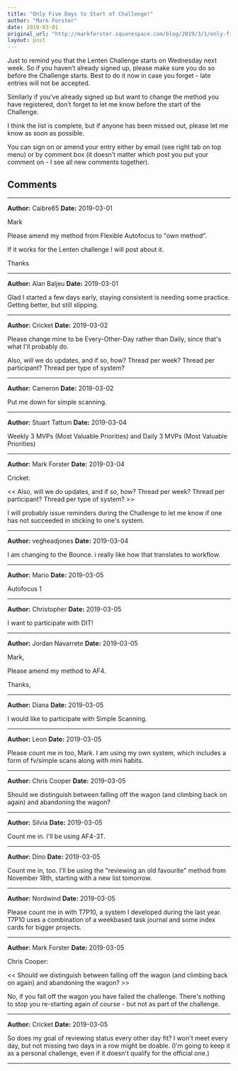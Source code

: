```yaml
---
title: "Only Five Days to Start of Challenge!"
author: "Mark Forster"
date: 2019-03-01
original_url: "http://markforster.squarespace.com/blog/2019/3/1/only-five-days-to-start-of-challenge.html"
layout: post
---
```


Just to remind you that the Lenten Challenge starts on Wednesday next week. So if you haven’t already signed up, please make sure you do so before the Challenge starts. Best to do it now in case you forget - late entries will not be accepted.

Similarly if you’ve already signed up but want to change the method you have registered, don’t forget to let me know before the start of the Challenge.

I think the list is complete, but if anyone has been missed out, please let me know as soon as possible.

You can sign on or amend your entry either by email (see right tab on top menu) or by comment box (it doesn’t matter which post you put your comment on - I see all new comments together).


## Comments

---

**Author:** Caibre65
**Date:** 2019-03-01

Mark  
  
Please amend my method from Flexible Autofocus to "own method".  
  
If it works for the Lenten challenge I will post about it.  
  
Thanks

---

**Author:** Alan Baljeu
**Date:** 2019-03-01

Glad I started a few days early, staying consistent is needing some practice. Getting better, but still slipping.

---

**Author:** Cricket
**Date:** 2019-03-02

Please change mine to be Every-Other-Day rather than Daily, since that's what I'll probably do.  
  
Also, will we do updates, and if so, how? Thread per week? Thread per participant? Thread per type of system?

---

**Author:** Cameron
**Date:** 2019-03-02

Put me down for simple scanning.

---

**Author:** Stuart Tattum
**Date:** 2019-03-04

Weekly 3 MVPs (Most Valuable Priorities) and Daily 3 MVPs (Most Valuable Priorities)

---

**Author:** Mark Forster
**Date:** 2019-03-04

Cricket:  
  
<< Also, will we do updates, and if so, how? Thread per week? Thread per participant? Thread per type of system? >>  
  
I will probably issue reminders during the Challenge to let me know if one has not succeeded in sticking to one's system.

---

**Author:** vegheadjones
**Date:** 2019-03-04

I am changing to the Bounce. i really like how that translates to workflow.

---

**Author:** Mario
**Date:** 2019-03-05

Autofocus 1

---

**Author:** Christopher
**Date:** 2019-03-05

I want to participate with DIT!

---

**Author:** Jordan Navarrete
**Date:** 2019-03-05

Mark,  
  
Please amend my method to AF4.  
  
Thanks,

---

**Author:** Diana
**Date:** 2019-03-05

I would like to participate with Simple Scanning.

---

**Author:** Leon
**Date:** 2019-03-05

Please count me in too, Mark. I am using my own system, which includes a form of fv/simple scans along with mini habits.

---

**Author:** Chris Cooper
**Date:** 2019-03-05

Should we distinguish between falling off the wagon (and climbing back on again) and abandoning the wagon?

---

**Author:** Silvia
**Date:** 2019-03-05

Count me in. I'll be using AF4-3T.

---

**Author:** Dino
**Date:** 2019-03-05

Count me in, too. I'll be using the "reviewing an old favourite" method from November 18th, starting with a new list tomorrow.

---

**Author:** Nordwind
**Date:** 2019-03-05

Please count me in with T7P10, a system I developed during the last year. T7P10 uses a combination of a weekbased task journal and some index cards for bigger projects.

---

**Author:** Mark Forster
**Date:** 2019-03-05

Chris Cooper:  
  
<< Should we distinguish between falling off the wagon (and climbing back on again) and abandoning the wagon? >>  
  
No, if you fall off the wagon you have failed the challenge. There's nothing to stop you re-starting again of course - but not as part of the challenge.

---

**Author:** Cricket
**Date:** 2019-03-05

So does my goal of reviewing status every other day fit? I won't meet every day, but not missing two days in a row might be doable. (I'm going to keep it as a personal challenge, even if it doesn't qualify for the official one.)

---
